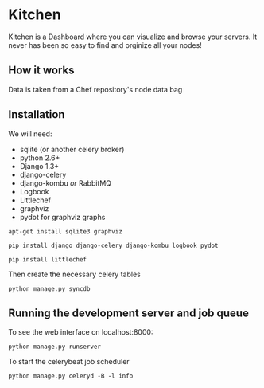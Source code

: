 # Kitchen

Kitchen is a Dashboard where you can visualize and browse your servers.
It never has been so easy to find and orginize all your nodes!

## How it works

Data is taken from a Chef repository's node data bag

## Installation

We will need:

* sqlite (or another celery broker)
* python 2.6+
* Django 1.3+
* django-celery
* django-kombu *or* RabbitMQ
* Logbook
* Littlechef
* graphviz
* pydot for graphviz graphs

`apt-get install sqlite3 graphviz`

`pip install django django-celery django-kombu logbook pydot`

`pip install littlechef`

Then create the necessary celery tables

`python manage.py syncdb`

## Running the development server and job queue

To see the web interface on localhost:8000:

`python manage.py runserver`

To start the celerybeat job scheduler

`python manage.py celeryd -B -l info`
